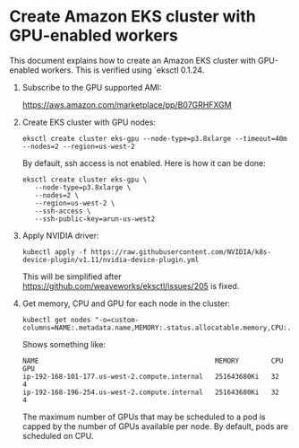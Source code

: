 # Create Amazon EKS cluster with GPU-enabled workers

This document explains how to create an Amazon EKS cluster with GPU-enabled workers. This is verified using `eksctl 0.1.24.

1. Subscribe to the GPU supported AMI:

   https://aws.amazon.com/marketplace/pp/B07GRHFXGM

1. Create EKS cluster with GPU nodes:

   ```
   eksctl create cluster eks-gpu --node-type=p3.8xlarge --timeout=40m --nodes=2 --region=us-west-2
   ```

   By default, ssh access is not enabled. Here is how it can be done:

   ```
   eksctl create cluster eks-gpu \
      --node-type=p3.8xlarge \
      --nodes=2 \
      --region=us-west-2 \
      --ssh-access \
      --ssh-public-key=arun-us-west2
   ```

1. Apply NVIDIA driver:

   ```
   kubectl apply -f https://raw.githubusercontent.com/NVIDIA/k8s-device-plugin/v1.11/nvidia-device-plugin.yml
   ```

   This will be simplified after https://github.com/weaveworks/eksctl/issues/205 is fixed.
   
1. Get memory, CPU and GPU for each node in the cluster:

   ```
   kubectl get nodes "-o=custom-columns=NAME:.metadata.name,MEMORY:.status.allocatable.memory,CPU:.status.allocatable.cpu,GPU:.status.allocatable.nvidia\.com/gpu"
   ```

   Shows something like:

   ```
   NAME                                            MEMORY        CPU       GPU
   ip-192-168-101-177.us-west-2.compute.internal   251643680Ki   32        4
   ip-192-168-196-254.us-west-2.compute.internal   251643680Ki   32        4
   ```

   The maximum number of GPUs that may be scheduled to a pod is capped by the number of GPUs available per node. By default, pods are scheduled on CPU. 

